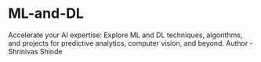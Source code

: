 # ML-and-DL
Accelerate your AI expertise: Explore ML and DL techniques, algorithms, and projects for predictive analytics, computer vision, and beyond.
Author - Shrinivas Shinde
